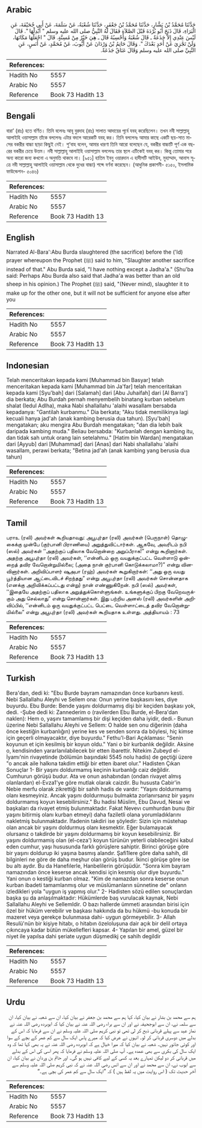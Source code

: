 ## Arabic


<div dir="rtl" lang="ar" style={{fontSize:'larger',backgroundColor:'#f8f9fa',padding:20}}>
حَدَّثَنَا مُحَمَّدُ بْنُ بَشَّارٍ، حَدَّثَنَا مُحَمَّدُ بْنُ جَعْفَرٍ، حَدَّثَنَا شُعْبَةُ، عَنْ سَلَمَةَ، عَنْ أَبِي جُحَيْفَةَ، عَنِ الْبَرَاءِ، قَالَ ذَبَحَ أَبُو بُرْدَةَ قَبْلَ الصَّلاَةِ فَقَالَ لَهُ النَّبِيُّ صلى الله عليه وسلم ‏"‏ أَبْدِلْهَا ‏"‏‏.‏ قَالَ لَيْسَ عِنْدِي إِلاَّ جَذَعَةٌ ـ قَالَ شُعْبَةُ وَأَحْسِبُهُ قَالَ ـ هِيَ خَيْرٌ مِنْ مُسِنَّةٍ‏.‏ قَالَ ‏"‏ اجْعَلْهَا مَكَانَهَا، وَلَنْ تَجْزِيَ عَنْ أَحَدٍ بَعْدَكَ ‏"‏‏.‏ وَقَالَ حَاتِمُ بْنُ وَرْدَانَ عَنْ أَيُّوبَ، عَنْ مُحَمَّدٍ، عَنْ أَنَسٍ، عَنِ النَّبِيِّ صلى الله عليه وسلم وَقَالَ عَنَاقٌ جَذَعَةٌ‏.‏
</div>
<div style={{backgroundColor:'#f8f9fa',padding:20, marginBottom: 10}}><table> <thead> <tr> <th>References:</th> <th></th> </tr> </thead> <tbody><tr><td>Hadith No</td><td>5557</td></tr><tr><td>Arabic No</td><td>5557</td></tr><tr><td>Reference</td><td>Book 73 Hadith 13</td></tr></tbody></table></div>

## Bengali


<div dir="ltr" lang="bn" style={{fontSize:'larger',backgroundColor:'#f8f9fa',padding:20}}>
বারা’ (রাঃ) হতে বর্ণিত। তিনি বলেনঃ আবূ বুরদাহ (রাঃ) সালাত আদায়ের পূর্বে যবহ্ করেছিলেন। তখন নবী সাল্লাল্লাহু আলাইহি ওয়াসাল্লাম তাঁকে বললেনঃ এটার বদলে আরেকটি যবহ্ কর। তিনি বললেনঃ আমার কাছে একটি ছয়-সাত মাসের বকরীর বাচ্চা ছাড়া কিছুই নেই। শু‘বাহ বলেন, আমার ধারণা তিনি আরো বলেছেন যে, বকরীর বাচ্চাটি পূর্ণ এক বছরের বকরীর চেয়ে উত্তম। নবী সাল্লাল্লাহু আলাইহি ওয়াসাল্লাম বললেনঃ তার স্থলে এটিকেই যবহ্ কর। কিন্তু তোমার পরে অন্য কারো জন্য কখনো এ অনুমতি থাকবে না। [৯৫১] হাতিম ইবনু ওয়ারদান এ হাদীসটি আইউব, মুহাম্মাদ, আনাস সূত্রে নবী সাল্লাল্লাহু আলাইহি ওয়াসাল্লাম থেকে দুধের বাচ্চা) শব্দে বর্ণনা করেছেন। (আধুনিক প্রকাশনী- ৫১৫০, ইসলামিক ফাউন্ডেশন- ৫০৪৬)
</div>
<div style={{backgroundColor:'#f8f9fa',padding:20, marginBottom: 10}}><table> <thead> <tr> <th>References:</th> <th></th> </tr> </thead> <tbody><tr><td>Hadith No</td><td>5557</td></tr><tr><td>Arabic No</td><td>5557</td></tr><tr><td>Reference</td><td>Book 73 Hadith 13</td></tr></tbody></table></div>

## English


<div dir="ltr" lang="en" style={{fontSize:'larger',backgroundColor:'#f8f9fa',padding:20}}>
Narrated Al-Bara':Abu Burda slaughtered (the sacrifice) before the ('Id) prayer whereupon the Prophet (ﷺ) said to him, "Slaughter another sacrifice instead of that." Abu Burda said, "I have nothing except a Jadha'a." (Shu'ba said: Perhaps Abu Burda also said that Jadha'a was better than an old sheep in his opinion.) The Prophet (ﷺ) said, "(Never mind), slaughter it to make up for the other one, but it will not be sufficient for anyone else after you
</div>
<div style={{backgroundColor:'#f8f9fa',padding:20, marginBottom: 10}}><table> <thead> <tr> <th>References:</th> <th></th> </tr> </thead> <tbody><tr><td>Hadith No</td><td>5557</td></tr><tr><td>Arabic No</td><td>5557</td></tr><tr><td>Reference</td><td>Book 73 Hadith 13</td></tr></tbody></table></div>

## Indonesian


<div dir="ltr" lang="id" style={{fontSize:'larger',backgroundColor:'#f8f9fa',padding:20}}>
Telah menceritakan kepada kami [Muhammad bin Basyar] telah menceritakan kepada kami [Muhammad bin Ja'far] telah menceritakan kepada kami [Syu'bah] dari [Salamah] dari [Abu Juhaifah] dari [Al Barra'] dia berkata; Abu Burdah pernah menyembelih binatang kurban sebelum shalat (Iedul Adlha), maka Nabi shallallahu 'alaihi wasallam bersabda kepadanya: "Gantilah kurbanmu." Dia berkata; "Aku tidak memilikinya lagi kecuali hanya jad'ah (anak kambing berusia dua tahun). [Syu'bah] mengatakan; aku mengira Abu Burdah mengatakan; "dan dia lebih baik daripada kambing muda." Beliau bersabda: "Kurbanlah dengan kambing itu, dan tidak sah untuk orang lain setelahmu." [Hatim bin Wardan] mengatakan dari [Ayyub] dari [Muhammad] dari [Anas] dari Nabi shallallahu 'alaihi wasallam, perawi berkata; "Betina jad'ah (anak kambing yang berusia dua tahun)
</div>
<div style={{backgroundColor:'#f8f9fa',padding:20, marginBottom: 10}}><table> <thead> <tr> <th>References:</th> <th></th> </tr> </thead> <tbody><tr><td>Hadith No</td><td>5557</td></tr><tr><td>Arabic No</td><td>5557</td></tr><tr><td>Reference</td><td>Book 73 Hadith 13</td></tr></tbody></table></div>

## Tamil


<div dir="ltr" lang="ta" style={{fontSize:'larger',backgroundColor:'#f8f9fa',padding:20}}>
பராஉ (ரலி) அவர்கள் கூறியதாவது: அபூபுர்தா (ரலி) அவர்கள் (பெருநாள்) தொழுகைக்கு முன்பே (குர்பானி பிராணியை) அறுத்துவிட்டார்கள். ஆகவே, அவரிடம் நபி (ஸல்) அவர்கள் ‘‘அதற்குப் பதிலாக வேறொன்றை அறுப்பீராக!” என்று கூறினார்கள். அதற்கு அபூபுர்தா (ரலி) அவர்கள், ‘‘என்னிடம் ஒரு வயதுக்குட்பட்ட வெள்ளாடு ஒன்றைத் தவிர வேறொன்றுமில்லை; (அதை நான் குர்பானி கொடுக்கலாமா?)” என்று வினவினார்கள். அறிவிப்பாளர் ஷுஅபா (ரஹ்) அவர்கள் கூறுகிறார்கள்: ‘‘அது ஒரு வயது பூர்த்தியான ஆட்டைவிடச் சிறந்தது” என்று அபூபுர்தா (ரலி) அவர்கள் சொன்னதாக (எனக்கு அறிவிக்கப்பட்டது என்று) நான் எண்ணுகிறேன். நபி (ஸல்) அவர்கள், ‘‘இதையே அதற்குப் பதிலாக அறுத்துக்கொள்ளுங்கள். உங்களுக்குப் பிறகு வேறெவருக்கும் அது செல்லாது” என்று சொன்னார்கள். இது பற்றிய அனஸ் (ரலி) அவர்களின் அறிவிப்பில், ‘‘என்னிடம் ஒரு வயதுக்குட்பட்ட பெட்டை வெள்ளாட்டைத் தவிர வேறொன்றுமில்லை” என்று அபூபுர்தா (ரலி) அவர்கள் கூறியதாக உள்ளது. அத்தியாயம் : 73
</div>
<div style={{backgroundColor:'#f8f9fa',padding:20, marginBottom: 10}}><table> <thead> <tr> <th>References:</th> <th></th> </tr> </thead> <tbody><tr><td>Hadith No</td><td>5557</td></tr><tr><td>Arabic No</td><td>5557</td></tr><tr><td>Reference</td><td>Book 73 Hadith 13</td></tr></tbody></table></div>

## Turkish


<div dir="ltr" lang="tr" style={{fontSize:'larger',backgroundColor:'#f8f9fa',padding:20}}>
Bera'dan, dedi ki: "Ebu Burde bayram namazından önce kurbanını kesti. Nebi Sallallahu Aleyhi ve Sellem ona: Onun yerine başkasını kes, diye buyurdu. Ebu Burde: Bende yaşını doldurmamış dişi bir keçiden başkası yok, dedi. -Şube dedi ki: Zannederim o (ravilerden Ebu Burde, el-Bera'dan naklen): Hem o, yaşını tamamlamış bir dişi keçiden daha iyidir, dedi.- Bunun üzerine Nebi Sallallahu Aleyhi ve Sellem: O halde sen onu diğerinin (daha önce kestiğin kurbanlığın) yerine kes ve senden sonra da böylesi, hiç kimse için geçerli olmayacaktır, diye buyurdu." Fethu'l-Bari Açıklaması: "Senin koyunun et için kesilmiş bir koyun oldu." Yani o bir kurbanlık değildir. Aksine o, kendisinden yararlanılabilecek bir etten ibarettir. Nitekim Zubeyd el-İyamı'nin rivayetinde (bölümün başındaki 5545 nolu hadis) de geçtiği üzere "o ancak aile halkına takdim ettiği bir etten ibaret olur." Hadisten Çıkan Sonuçlar 1- Bir yaşını doldurmamış keçinin kurbanlığı caiz değildir. Cumhurun görüşü budur. Ata ve onun ashabından (ondan rivayet almış olanlardan) el-Evza1'ye göre mutlak olarak caizdir. Bu hususta Cabir'in Nebie merfu olarak zikrettiği bir sahih hadis de vardır: "Yaşını doldurmamış olanı kesmeyiniz. Ancak yaşını doldurmuşu bulmakta zorlanırsanız bir yaşını doldurmamış koyun kesebilirsiniz." Bu hadisi Müslim, Ebu Davud, Nesai ve başkaları da rivayet etmiş bulunmaktadır. Fakat Nevevı cumhurdan bunu (bir yaşını bitirmiş olanı kurban etmeyi) daha faziletli olana yorumladıklarını nakletmiş bulunmaktadır. İfadenin takdiri ise şöyledir: Sizin için müstehap olan ancak bir yaşını doldurmuş olanı kesmektir. Eğer bulamayacak olursanız o takdirde bir yaşını doldurmamış bir koyun kesebilirsiniz. Bir yaşını doldurmamiş olan (el-ceza') koyun türünün yeterli olabileceğini kabul eden cumhur, yaşı hususunda farklı görüşlere sahiptir. Birinci görüşe göre bir yaşını doldurup iki yaşına basmış alandır. Şafi1lere göre daha sahih, dil bilginleri ne göre de daha meşhur olan görüş budur. İkinci görüşe göre ise bu altı aydır. Bu da Hanefılerle, Hanbelilerin görüşüdür. "Sonra kim bayram namazından önce keserse ancak kendisi için kesmiş olur diye buyurdu." Yani onun o kestiği kurban olmaz. "Kim de namazdan sonra keserse onun kurban ibadeti tamamlanmış olur ve müslümanların sünnetine de" onlann izledikleri yola "uygun iş yapmış olur." 2- Hadisten sözü edilen sonuçlardan başka şu da anlaşılmaktadır: Hükümlerde baş vurulacak kaynak, Nebi Sallallahu Aleyhi ve SellemIdir. O bazı hallerde ümmeti arasından birisi için özel bir hüküm verebilir ve başkası hakkında da bu hükmü -bu konuda bir mazeret veya gerekçe bulunmasa dahi- uygun görmeyebilir. 3- Allah Resulü'nün bir kişiye hitabı, o hitabın özeloluşuna dair açık bir delil ortaya çıkıncaya kadar bütün mükellefleri kapsar. 4- Yapılan bir amel, güzel bir niyet ile yapılsa dahi şeriate uygun düşmedikj çe sahih degildir
</div>
<div style={{backgroundColor:'#f8f9fa',padding:20, marginBottom: 10}}><table> <thead> <tr> <th>References:</th> <th></th> </tr> </thead> <tbody><tr><td>Hadith No</td><td>5557</td></tr><tr><td>Arabic No</td><td>5557</td></tr><tr><td>Reference</td><td>Book 73 Hadith 13</td></tr></tbody></table></div>

## Urdu


<div dir="rtl" lang="ur" style={{fontSize:'larger',backgroundColor:'#f8f9fa',padding:20}}>
ہم سے محمد بن بشار نے بیان کیا، کہا ہم سے محمد بن جعفر نے بیان کیا، ان سے شعبہ نے بیان کیا، ان سے سلمہ نے، ان سے ابوجحیفہ نے اور ان سے براء رضی اللہ عنہ نے بیان کیا کہ ابوبردہ رضی اللہ عنہ نے نماز عید سے پہلے قربانی ذبح کر لی تھی تو نبی کریم صلی اللہ علیہ وسلم نے ان سے فرمایا کہ اس کے بدلے میں دوسری قربانی کر لو۔ انہوں نے عرض کیا کہ میرے پاس ایک سال سے کم عمر کے بچے کے سوا اور کوئی جانور نہیں۔ شعبہ نے بیان کیا کہ میرا خیال ہے کہ ابوبردہ رضی اللہ عنہ نے یہ بھی کہا تھا کہ وہ ایک سال کی بکری سے بھی عمدہ ہے۔ آپ صلی اللہ علیہ وسلم نے فرمایا کہ پھر اسی کی اس کے بدلے میں قربانی کر دو لیکن تمہارے بعد یہ کسی کے لیے کافی نہیں ہو گی۔ اور حاتم بن وردان نے بیان کیا، ان سے ایوب نے، ان سے محمد نے اور ان سے انس رضی اللہ عنہ نے کہ نبی کریم صلی اللہ علیہ وسلم سے آخر حدیث تک ( اس روایت میں یہ لفظ ہیں ) کہ ”ایک سال سے کم عمر کی بچی ہے۔“
</div>
<div style={{backgroundColor:'#f8f9fa',padding:20, marginBottom: 10}}><table> <thead> <tr> <th>References:</th> <th></th> </tr> </thead> <tbody><tr><td>Hadith No</td><td>5557</td></tr><tr><td>Arabic No</td><td>5557</td></tr><tr><td>Reference</td><td>Book 73 Hadith 13</td></tr></tbody></table></div>